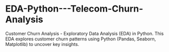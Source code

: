 # EDA-Python---Telecom-Churn-Analysis
Customer Churn Analysis - Exploratory Data Analysis (EDA) in Python. This EDA explores customer churn patterns using Python (Pandas, Seaborn, Matplotlib) to uncover key insights.
